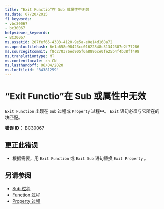 ```yaml
---
title: “Exit Functio”在 Sub 或属性中无效
ms.date: 07/20/2015
f1_keywords:
- vbc30067
- bc30067
helpviewer_keywords:
- BC30067
ms.assetid: 207fef65-4383-4120-9e5a-e0e14d168a72
ms.openlocfilehash: 6e1a658e98423cc01622848c31342307e2f77286
ms.sourcegitcommit: f8c270376ed905f6a8896ce0fe25b4f4b38ff498
ms.translationtype: MT
ms.contentlocale: zh-CN
ms.lasthandoff: 06/04/2020
ms.locfileid: "84381259"
---
```

# <a name="exit-function-is-not-valid-in-a-sub-or-property"></a>“Exit Functio”在 Sub 或属性中无效
`Exit Function` 出现在 `Sub` 过程或 `Property` 过程中。 `Exit` 语句必须与它所在的块匹配。  
  
 **错误 ID：** BC30067  
  
## <a name="to-correct-this-error"></a>更正此错误  
  
- 根据需要，用 `Exit Function` 或 `Exit Sub` 语句替换 `Exit Property` 。  
  
## <a name="see-also"></a>另请参阅

- [Sub 过程](../programming-guide/language-features/procedures/sub-procedures.md)
- [Function 过程](../programming-guide/language-features/procedures/function-procedures.md)
- [Property 过程](../programming-guide/language-features/procedures/property-procedures.md)
